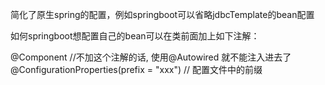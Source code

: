 简化了原生spring的配置，例如springboot可以省略jdbcTemplate的bean配置

<bean id="jdbcTemplate" class="org.springframework.jdbc.core.JdbcTemplate">
    <property name="dataSource" ref="dataSource"/>
</bean>

如何springboot想配置自己的bean可以在类前面加上如下注解：

@Component      //不加这个注解的话, 使用@Autowired 就不能注入进去了
@ConfigurationProperties(prefix = "xxx")  // 配置文件中的前缀
